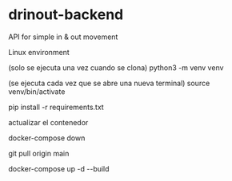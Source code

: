 # drinout-backend
API for simple in &amp; out movement 


Linux environment

(solo se ejecuta una vez cuando se clona)
python3 -m venv venv

(se ejecuta cada vez que se abre una nueva terminal)
source venv/bin/activate

pip install -r requirements.txt



actualizar el contenedor

docker-compose down

git pull origin main


docker-compose up -d --build
